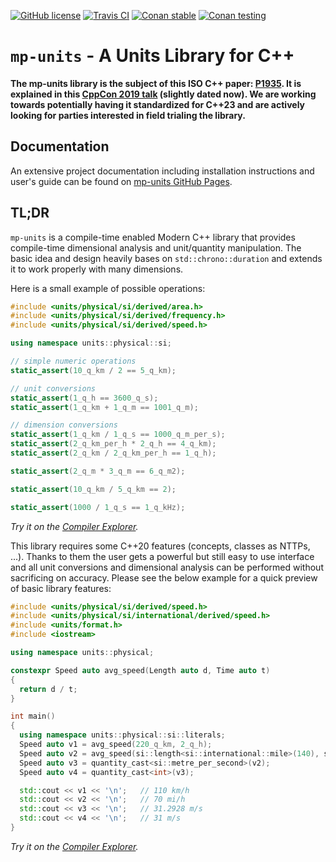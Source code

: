 [![GitHub license](https://img.shields.io/github/license/mpusz/units?color=blue?maxAge=3600)](./LICENSE.md)
[![Travis CI](https://img.shields.io/travis/com/mpusz/units/master.svg?label=Travis%20CI)](https://travis-ci.com/mpusz/units)
[![Conan stable](https://api.bintray.com/packages/mpusz/conan-mpusz/mp-units%3Ampusz/images/download.svg?version=0.5.0%3Astable)](https://bintray.com/mpusz/conan-mpusz/mp-units%3Ampusz/0.5.0%3Astable/link)
[![Conan testing](https://api.bintray.com/packages/mpusz/conan-mpusz/mp-units%3Ampusz/images/download.svg)](https://bintray.com/mpusz/conan-mpusz/mp-units%3Ampusz/_latestVersion)

# `mp-units` - A Units Library for C++

**The mp-units library is the subject of this ISO C++ paper: [P1935](https://wg21.link/p1935).
It is explained in this [CppCon 2019 talk](https://youtu.be/0YW6yxkdhlU) (slightly dated now).
We are working towards potentially having it standardized for C++23 and are actively looking
for parties interested in field trialing the library.**


## Documentation

An extensive project documentation including installation instructions and user's
guide can be found on [mp-units GitHub Pages](https://mpusz.github.io/units).


## TL;DR

`mp-units` is a compile-time enabled Modern C++ library that provides compile-time dimensional
analysis and unit/quantity manipulation. The basic idea and design heavily bases on
`std::chrono::duration` and extends it to work properly with many dimensions.

Here is a small example of possible operations:

```cpp
#include <units/physical/si/derived/area.h>
#include <units/physical/si/derived/frequency.h>
#include <units/physical/si/derived/speed.h>

using namespace units::physical::si;

// simple numeric operations
static_assert(10_q_km / 2 == 5_q_km);

// unit conversions
static_assert(1_q_h == 3600_q_s);
static_assert(1_q_km + 1_q_m == 1001_q_m);

// dimension conversions
static_assert(1_q_km / 1_q_s == 1000_q_m_per_s);
static_assert(2_q_km_per_h * 2_q_h == 4_q_km);
static_assert(2_q_km / 2_q_km_per_h == 1_q_h);

static_assert(2_q_m * 3_q_m == 6_q_m2);

static_assert(10_q_km / 5_q_km == 2);

static_assert(1000 / 1_q_s == 1_q_kHz);
```

_Try it on the [Compiler Explorer](https://godbolt.org/z/YWch6d)._

This library requires some C++20 features (concepts, classes as NTTPs, ...). Thanks to
them the user gets a powerful but still easy to use interface and all unit conversions
and dimensional analysis can be performed without sacrificing on accuracy. Please see
the below example for a quick preview of basic library features:

```cpp
#include <units/physical/si/derived/speed.h>
#include <units/physical/si/international/derived/speed.h>
#include <units/format.h>
#include <iostream>

using namespace units::physical;

constexpr Speed auto avg_speed(Length auto d, Time auto t)
{
  return d / t;
}

int main()
{
  using namespace units::physical::si::literals;
  Speed auto v1 = avg_speed(220_q_km, 2_q_h);
  Speed auto v2 = avg_speed(si::length<si::international::mile>(140), si::time<si::hour>(2));
  Speed auto v3 = quantity_cast<si::metre_per_second>(v2);
  Speed auto v4 = quantity_cast<int>(v3);

  std::cout << v1 << '\n';   // 110 km/h
  std::cout << v2 << '\n';   // 70 mi/h
  std::cout << v3 << '\n';   // 31.2928 m/s
  std::cout << v4 << '\n';   // 31 m/s
}
```

_Try it on the [Compiler Explorer](https://godbolt.org/z/8dh4cv)._

